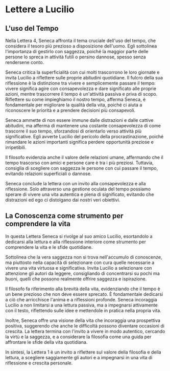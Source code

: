 # Lettere a Lucilio

## L'uso del Tempo

Nella Lettera 4, Seneca affronta il tema cruciale dell'uso del tempo, che considera il tesoro più prezioso a disposizione dell'uomo. Egli sottolinea l'importanza di gestirlo con saggezza, poiché la maggior parte delle persone lo spreca in attività futili o persino dannose, spesso senza rendersene conto.

Seneca critica la superficialità con cui molti trascorrono le loro giornate e invita Lucilio a riflettere sulle proprie abitudini quotidiane. Il fulcro della sua riflessione è la distinzione tra vivere e semplicemente passare il tempo: vivere significa agire con consapevolezza e dare significato alle proprie azioni, mentre trascorrere il tempo è un'attività passiva e priva di scopo. Riflettere su come impieghiamo il nostro tempo, afferma Seneca, è fondamentale per migliorare la qualità della vita, poiché ci aiuta a riconoscere le priorità e a prendere decisioni più consapevoli.

Seneca ammette di non essere immune dalle distrazioni e dalle cattive abitudini, ma afferma di mantenere una costante consapevolezza di come trascorre il suo tempo, sforzandosi di orientarlo verso attività più significative. Egli avverte Lucilio del pericolo della procrastinazione, poiché rimandare le azioni importanti significa perdere opportunità preziose e irripetibili.

Il filosofo evidenzia anche il valore delle relazioni umane, affermando che il tempo trascorso con amici e persone care è tra i più preziosi. Tuttavia, consiglia di scegliere con saggezza le persone con cui passare il tempo, evitando relazioni superficiali o dannose.

Seneca conclude la lettera con un invito alla consapevolezza e alla riflessione. Solo attraverso una gestione oculata del tempo possiamo sperare di vivere una vita autentica e piena di significato, evitando che distrazioni ed ego ci distolgano dai nostri veri obiettivi.

## La Conoscenza come strumento per comprendere la vita

In questa Lettera Seneca si rivolge al suo amico Lucilio, esortandolo a dedicarsi alla lettura e alla riflessione interiore come strumento per comprendere la vita e le sfide quotidiane.

Sottolinea che la vera saggezza non si trova nell'accumulo di conoscenze, ma piuttosto nella capacità di selezionare con cura quelle necessarie a vivere una vita virtuosa e significativa. Invita Lucilio a selezionare con attenzione gli autori da leggere, consigliando di concentrarsi su pochi ma buoni, quelli che possono realmente offrire saggezza e ispirazione.

Il filosofo fa riferimento alla brevità della vita, evidenziando che il tempo è un bene prezioso che non deve essere sprecato. È fondamentale dedicarsi a ciò che arricchisce l'anima e a riflessioni profonde. Seneca incoraggia Lucilio a non limitarsi a una lettura passiva, ma a impegnarsi attivamente con il testo, riflettendo sulle idee e mettendole in pratica nella propria vita.

Inoltre, Seneca offre una visione della vita che incoraggia una prospettiva positiva, suggerendo che anche le difficoltà possono diventare occasioni di crescita. La lettera termina con l'invito a vivere in modo autentico, cercando la virtù e la saggezza, e a considerare la filosofia come una guida per affrontare le sfide della vita quotidiana.

In sintesi, la Lettera 1 è un invito a riflettere sul valore della filosofia e della lettura, a scegliere saggiamente gli autori e a impegnarsi in una vita di riflessione e crescita personale.










